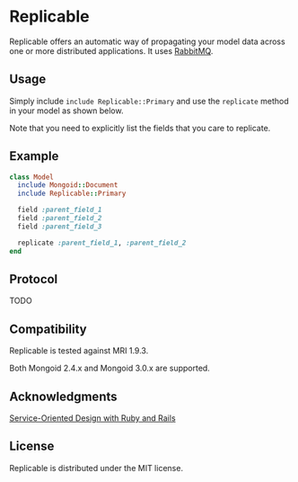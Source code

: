 Replicable
===========

Replicable offers an automatic way of propagating your model data across one or
more distributed applications.
It uses [RabbitMQ](http://www.rabbitmq.com/).

Usage
------

Simply include `include Replicable::Primary` and use the `replicate` method in
your model as shown below.

Note that you need to explicitly list the fields that you care to replicate.

Example
--------

```ruby
class Model
  include Mongoid::Document
  include Replicable::Primary

  field :parent_field_1
  field :parent_field_2
  field :parent_field_3

  replicate :parent_field_1, :parent_field_2
end
```

Protocol
--------

TODO

Compatibility
-------------

Replicable is tested against MRI 1.9.3.

Both Mongoid 2.4.x and Mongoid 3.0.x are supported.

Acknowledgments
----------------

[Service-Oriented Design with Ruby and Rails](http://www.amazon.com/Service-Oriented-Design-Addison-Wesley-Professional-Series/dp/0321659368)

License
-------

Replicable is distributed under the MIT license.
